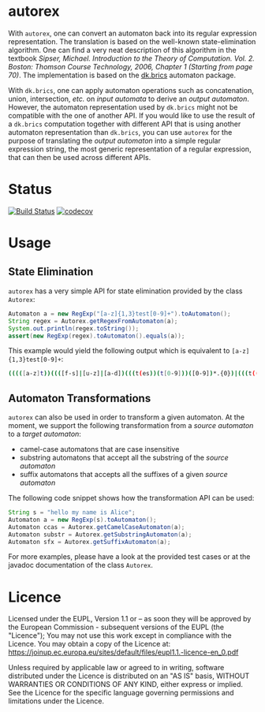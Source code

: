 # autorex

With `autorex`, one can convert an automaton back into its
regular expression representation. The translation is
based on the well-known state-elimination algorithm. One
can find a very neat description of this algorithm
in the textbook *Sipser, Michael.
Introduction to the Theory of Computation.
Vol. 2. Boston: Thomson Course Technology, 2006, Chapter
1 (Starting from page 70)*. The implementation is based on the
[dk.brics](http://www.brics.dk/automaton/) automaton package.

With `dk.brics`, one can apply automaton operations such as
concatenation, union, intersection, *etc.* on *input automata* to
derive an *output automaton*. However, the automaton representation used by `dk.brics`
might not be compatible with the one of another API. If you would like to
use the result of a `dk.brics` computation together with
different API that is using another automaton representation than
`dk.brics`, you can use `autorex` for the
purpose of translating the *output automaton* into a simple regular expression string,
the most generic representation of a regular expression,
that can then be used across different APIs.

# Status
[![Build Status](https://travis-ci.org/julianthome/autorex.svg?branch=master)](https://travis-ci.org/julianthome/autorex.svg?branch=master)  [![codecov](https://codecov.io/gh/julianthome/autorex/branch/master/graph/badge.svg)](https://codecov.io/gh/julianthome/autorex)  

# Usage

## State Elimination

`autorex` has a very simple API for state elimination
provided by the class `Autorex`:

```java
Automaton a = new RegExp("[a-z]{1,3}test[0-9]+").toAutomaton();
String regex = Autorex.getRegexFromAutomaton(a);
System.out.println(regex.toString());
assert(new RegExp(regex).toAutomaton().equals(a));
```
This example would yield the following output which is equivalent to
`[a-z]{1,3}test[0-9]+`:

```bash
(((([a-z]t))((([f-s]|[u-z]|[a-d])(((t(es))(t[0-9]))([0-9])*.{0})|(((t(((t(es)|(es))|(es))(t[0-9]))|((((et)(es)|(es))|(es))(t[0-9])))|((((et)(es)|(es))|(es))(t[0-9])))([0-9])*.{0}))|(((t(((t(es)|(es))|(es))(t[0-9]))|((((et)(es)|(es))|(es))(t[0-9])))|((((et)(es)|(es))|(es))(t[0-9])))([0-9])*.{0}))|((((([a-z]([u-z]|[a-s]))([u-z]|[a-s])))(((t(es))(t[0-9]))([0-9])*.{0})|((((([a-z]([u-z]|[a-s]))t))(((t(es)|(es))|(es))(t[0-9])))([0-9])*.{0}))|((((([a-z]([u-z]|[a-s]))t))(((t(es)|(es))|(es))(t[0-9])))([0-9])*.{0})))|((((([a-z]([u-z]|[a-s]))([u-z]|[a-s])))(((t(es))(t[0-9]))([0-9])*.{0})|((((([a-z]([u-z]|[a-s]))t))(((t(es)|(es))|(es))(t[0-9])))([0-9])*.{0}))|((((([a-z]([u-z]|[a-s]))t))(((t(es)|(es))|(es))(t[0-9])))([0-9])*.{0})))
```

## Automaton Transformations

`autorex` can also be used in order to transform a given automaton. At
the moment, we support the following transformation from a *source automaton* to
a *target automaton*:

- camel-case automatons that are case insensitive
- substring automatons that accept all the substring of the *source automaton*
- suffix automatons that accepts all the suffixes of a given *source automaton*

The following code snippet shows how the transformation API can be used:

```java
String s = "hello my name is Alice";
Automaton a = new RegExp(s).toAutomaton();
Automaton ccas = Autorex.getCamelCaseAutomaton(a);
Automaton substr = Autorex.getSubstringAutomaton(a);
Automaton sfx = Autorex.getSuffixAutomaton(a);

```

For more examples, please have a look at the provided test cases or at the javadoc
documentation of the class `Autorex`.

# Licence
Licensed under the EUPL, Version 1.1 or – as soon they will be approved by the European Commission - subsequent versions of the EUPL (the "Licence"); You may not use this work except in compliance with the Licence. You may obtain a copy of the Licence at: https://joinup.ec.europa.eu/sites/default/files/eupl1.1.-licence-en_0.pdf

Unless required by applicable law or agreed to in writing, software distributed under the Licence is distributed on an "AS IS" basis, WITHOUT WARRANTIES OR CONDITIONS OF ANY KIND, either express or implied. See the Licence for the specific language governing permissions and limitations under the Licence.
